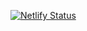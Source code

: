 [![Netlify Status](https://api.netlify.com/api/v1/badges/98e2e840-2b3d-4334-b727-cdb3cd77fea3/deploy-status)](https://app.netlify.com/sites/grammify/deploys)

